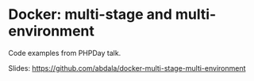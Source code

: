 # Docker: multi-stage and multi-environment

Code examples from PHPDay talk.

Slides: https://github.com/abdala/docker-multi-stage-multi-environment
